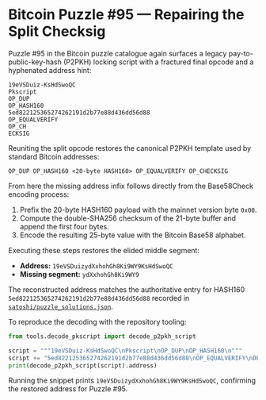 # Bitcoin Puzzle #95 — Repairing the Split Checksig

Puzzle #95 in the Bitcoin puzzle catalogue again surfaces a legacy
pay-to-public-key-hash (P2PKH) locking script with a fractured final
opcode and a hyphenated address hint:

```
19eVSDuiz-KsHdSwoQC
Pkscript
OP_DUP
OP_HASH160
5ed822125365274262191d2b77e88d436dd56d88
OP_EQUALVERIFY
OP_CH
ECKSIG
```

Reuniting the split opcode restores the canonical P2PKH template used by
standard Bitcoin addresses:

```
OP_DUP OP_HASH160 <20-byte HASH160> OP_EQUALVERIFY OP_CHECKSIG
```

From here the missing address infix follows directly from the Base58Check
encoding process:

1. Prefix the 20-byte HASH160 payload with the mainnet version byte `0x00`.
2. Compute the double-SHA256 checksum of the 21-byte buffer and append the
   first four bytes.
3. Encode the resulting 25-byte value with the Bitcoin Base58 alphabet.

Executing these steps restores the elided middle segment:

- **Address:** `19eVSDuizydXxhohGh8Ki9WY9KsHdSwoQC`
- **Missing segment:** `ydXxhohGh8Ki9WY9`

The reconstructed address matches the authoritative entry for
HASH160 `5ed822125365274262191d2b77e88d436dd56d88` recorded in
[`satoshi/puzzle_solutions.json`](../satoshi/puzzle_solutions.json).

To reproduce the decoding with the repository tooling:

```python
from tools.decode_pkscript import decode_p2pkh_script

script = """19eVSDuiz-KsHdSwoQC\nPkscript\nOP_DUP\nOP_HASH160\n"""
script += "5ed822125365274262191d2b77e88d436dd56d88\nOP_EQUALVERIFY\nOP_CH\nECKSIG"
print(decode_p2pkh_script(script).address)
```

Running the snippet prints `19eVSDuizydXxhohGh8Ki9WY9KsHdSwoQC`, confirming
the restored address for Puzzle #95.
